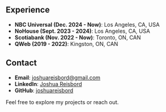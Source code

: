 ## Experience

- **NBC Universal (Dec. 2024 - Now)**: Los Angeles, CA, USA
- **NoHouse (Sept. 2023 - 2024)**: Los Angeles, CA, USA
- **Scotiabank (Nov. 2022 - Now)**: Toronto, ON, CAN
- **QWeb (2019 - 2022)**: Kingston, ON, CAN

## Contact

- **Email**: [joshuareisbord@gmail.com](mailto:joshuareisbord@gmail.com)
- **LinkedIn**: [Joshua Reisbord](https://www.linkedin.com/in/joshuareisbord/)
- **GitHub**: [joshuareisbord](https://github.com/joshuareisbord)

Feel free to explore my projects or reach out.
